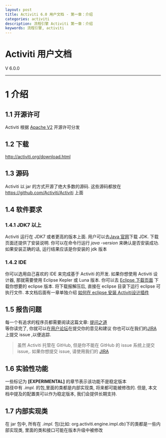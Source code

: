 ```yaml
---
layout: post
title: Activiti 6.0 用户文档 - 第一章：介绍
categories: activiti
description: 流程引擎 Activiti 第一章：介绍
keywords: 流程引擎, activiti
---
```

# Activiti 用户文档
V 6.0.0

***

# 1 介绍

## 1.1 开源许可
Activiti 根据 [Apache V2](http://www.apache.org/licenses/LICENSE-2.0.html) 开源许可分发
## 1.2 下载
http://activiti.org/download.html
## 1.3 源码
Activiti 以 jar 的方式开源了绝大多数的源码.  这些源码都放在 https://github.com/Activiti/Activiti 上面
## 1.4 软件要求
### 1.4.1 JDK7 以上
Activiti 运行在 JDK7 或者更高的版本上面. 用户可以去[Java 官网](http://www.oracle.com/technetwork/java/javase/downloads/index.html)下载 JDK. 下载页面还提供了安装说明. 你可以在命令行运行 *java -version* 来确认是否安装成功. 如果安装正确的话, 运行结果应该是你安装的 jdk 版本 
### 1.4.2 IDE 
你可以选用自己喜欢的 IDE 来完成基于 Activiti 的开发. 如果你想使用 Activiti 设计器, 那就需要使用 Eclipse Kepler 或 Luna 版本. 你可以去 [Eclipse 下载页面](http://www.eclipse.org/downloads/) 下载你想要的 eclipse 版本. 将下载报解压后, 直接在 eclipse 目录下运行 eclipse 可执行文件. 本文档后面有一章单独介绍 [如何在 eclipse 安装 Activiti设计插件](#eclipseDesignerInstallation//TODO)
## 1.5 报告问题
每一个有追求的程序员都需要阅读这篇文章: [提问之道](http://www.catb.org/~esr/faqs/smart-questions.html)  
等你读完了, 你就可以在[用户论坛](http://forums.activiti.org/en/viewforum.php?f=3)在提交你的意见和建议 你也可以在我们的[JIRA](https://activiti.atlassian.net/)上提交 issue ,以便追踪.
> 虽然 Activiti 托管在 GitHub, 但是你不能在 GitHub 的 issue 系统上提交 issue,. 如果你想提交 issue, 请使用我们的 [JIRA](https://activiti.atlassian.net/)

## 1.6 实验性功能
一些标记为 **[EXPERIMENTAL]** 的章节表示该功能不是稳定版本  
路径中有 *.impl.* 的包,里面的类都是内部实现类, 将来都可能被修改的. 但是, 本文档中提及的配置类可以作为稳定版本, 我们会提供长期支持. 
## 1.7 内部实现类
在 jar 包中, 所有在 *.impl.* 包(比如: org.activiti.engine.impl.db)下的类都是一些内部实现类, 里面的类和接口可能在版本升级中被修改
